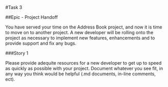 #Task 3

##Epic - Project Handoff

You have served your time on the Address Book project, and now it is time to move on to another project. A new developer will be rolling onto the project as necessary to implement new features, enhancements and to provide support and fix any bugs.

###Story 1

Please provide adequite resources for a new developer to get up to speed as quickly as possible with your project. Document whatever you see fit, in any way you think would be helpful (.md documents, in-line comments, ect).